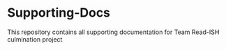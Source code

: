 # Supporting-Docs
This repository contains all supporting documentation for Team Read-ISH culmination project
